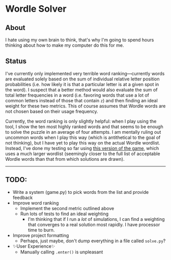 # Wordle Solver
## About
I hate using my own brain to think, that's why I'm going to spend hours thinking about how to make my computer do this for me.

## Status
I've currently only implemented very terrible word ranking—currently words are evaluated solely based on the sum of individual relative letter position probabilities
(i.e. how likely it is that a particular letter is at a given spot in the word).
I suspect that a better method would also evaluate the sum of total letter frequencies in a word (i.e. favoring words that use a lot of common letters instead of those that contain `z`)
and then finding an ideal weight for these two metrics. This of course assumes that Wordle words are not chosen based on their usage frequency.

Currently, the word ranking is only slightly helpful: when I play using the tool, I show the ten most highly ranked words and that seems to be enough to solve the puzzle in an average of four attempts.
I am mentally ruling out uncommon words when I play this way (which is antithetical to the goal of not thinking), but I have yet to play this way on the actual Wordle wordlist.
Instead, I've done my testing so far using [this version of the game](https://octokatherine.github.io/word-master/), which uses a much larger wordlist (seemingly closer to the full list of acceptable Wordle words than that from which solutions are drawn).

---
## TODO:
* Write a system (game.py) to pick words from the list and provide feedback
* Improve word ranking
	* Implement the second metric outlined above
	* Run lots of tests to find an ideal weighting
		* I'm thinking that if I run a _lot_ of simulations, I can find a weighting that converges to a real solution most rapidly. I have processor time to burn.
* Improve project formatting
	* Perhaps, just maybe, don't dump everything in a file called `solve.py`?
* ✨User Experience✨
	* Manually calling `.enter()` is unpleasant
